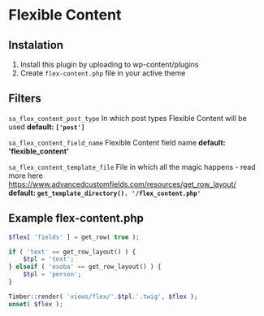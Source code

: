 # Flexible Content
## Instalation
1. Install this plugin by uploading to wp-content/plugins
2. Create `flex-content.php` file in your active theme

## Filters
`sa_flex_content_post_type`
In which post types Flexible Content will be used
**default: `['post']`**

`sa_flex_content_field_name`
Flexible Content field name
**default: 'flexible_content'**

`sa_flex_content_template_file`
File in which all the magic happens - read more here https://www.advancedcustomfields.com/resources/get_row_layout/
**default: `get_template_directory(). '/flex_content.php'`**

## Example flex-content.php
```php
$flex[ 'fields' ] = get_row( true );

if ( 'text' == get_row_layout() ) {
    $tpl = 'text';
} elseif ( 'osoba' == get_row_layout() ) {
    $tpl = 'person';
} 

Timber::render( 'views/flex/'.$tpl.'.twig', $flex );
unset( $flex );
```
